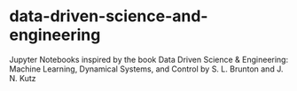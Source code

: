 # data-driven-science-and-engineering
Jupyter Notebooks inspired by the book Data Driven Science &amp; Engineering: Machine Learning, Dynamical Systems, and Control by S. L. Brunton and J. N. Kutz
